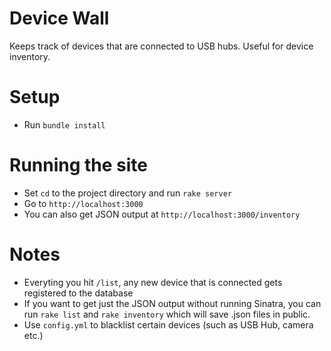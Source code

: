 Device Wall
===
Keeps track of devices that are connected to USB hubs. Useful for device inventory.

 
Setup
===
- Run `bundle install`


Running the site
===

- Set `cd` to the project directory and run `rake server`
- Go to `http://localhost:3000`
- You can also get JSON output at `http://localhost:3000/inventory`


Notes
===

- Everyting you hit `/list`, any new device that is connected gets registered to the database
- If you want to get just the JSON output without running Sinatra, you can run `rake list` and `rake inventory` which will save .json files in public.
- Use `config.yml` to blacklist certain devices (such as USB Hub, camera etc.)